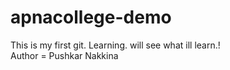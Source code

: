 # apnacollege-demo
This is my first git. Learning. will see what ill learn.!
<br>
Author = Pushkar Nakkina
